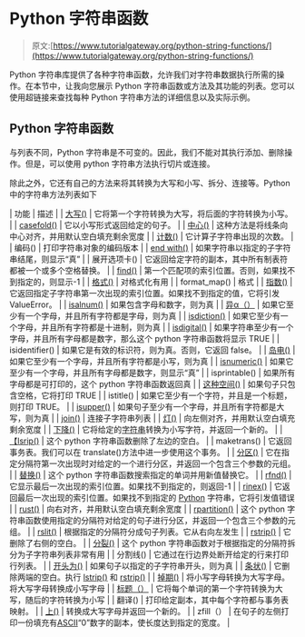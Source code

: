 # Python 字符串函数

> 原文:[https://www.tutorialgateway.org/python-string-functions/](https://www.tutorialgateway.org/python-string-functions/)

Python 字符串库提供了各种字符串函数，允许我们对字符串数据执行所需的操作。在本节中，让我向您展示 Python 字符串函数或方法及其功能的列表。您可以使用超链接来查找每种 Python 字符串方法的详细信息以及实际示例。

## Python 字符串函数

与列表不同，Python 字符串是不可变的。因此，我们不能对其执行添加、删除操作。但是，可以使用 python 字符串方法执行切片或连接。

除此之外，它还有自己的方法来将其转换为大写和小写、拆分、连接等。Python 中的字符串方法列表如下

| 功能 | 描述 |
| [大写()](https://www.tutorialgateway.org/python-capitalize/) | 它将第一个字符转换为大写，将后面的字符转换为小写。 |
| [casefold()](https://www.tutorialgateway.org/python-casefold/) | 它以小写形式返回给定的句子。 |
| [中心()](https://www.tutorialgateway.org/python-center/) | 这种方法是将线条向中心对齐，并用默认空白填充剩余宽度 |
| [计数()](https://www.tutorialgateway.org/python-string-count/) | 它计算子字符串出现的次数。 |
| 编码() | 打印字符串对象的编码版本 |
| [end with()](https://www.tutorialgateway.org/python-endswith/) | 如果字符串以指定的子字符串结尾，则显示“真” |
| 展开选项卡() | 它返回给定字符的副本，其中所有制表符都被一个或多个空格替换。 |
| [find()](https://www.tutorialgateway.org/python-find/) | 第一个匹配项的索引位置。否则，如果找不到指定的，则显示-1 |
| [格式()](https://www.tutorialgateway.org/python-format/) | 对格式化有用 |
| format_map() | 格式 |
| [指数()](https://www.tutorialgateway.org/python-index/) | 它返回指定子字符串第一次出现的索引位置。如果找不到指定的值，它将引发 ValueError。 |
| [isalnum()](https://www.tutorialgateway.org/python-isalnum/) | 如果包含字母和数字，则为真 |
| [异α（）](https://www.tutorialgateway.org/python-isalpha/) | 如果它至少有一个字母，并且所有字符都是字母，则为真 |
| [isdiction()](https://www.tutorialgateway.org/python-isdecimal/) | 如果它至少有一个字母，并且所有字符都是十进制，则为真 |
| [isdigital()](https://www.tutorialgateway.org/python-isdigit/) | 如果字符串至少有一个字母，并且所有字母都是数字，那么这个 python 字符串函数将显示 TRUE |
| isidentifier() | 如果它是有效的标识符，则为真。否则，它返回 false。 |
| [岛电()](https://www.tutorialgateway.org/python-islower/) | 如果它至少有一个字母，并且所有字符都是小写，则为真 |
| [isnumeric()](https://www.tutorialgateway.org/python-isnumeric/) | 如果它至少有一个字母，并且所有字母都是数字，则显示“真” |
| isprintable() | 如果所有字母都是可打印的，这个 python 字符串函数返回真 |
| [这种空间()](https://www.tutorialgateway.org/python-string-isspace/) | 如果句子只包含空格，它将打印 TRUE |
| istitle() | 如果它至少有一个字符，并且是一个标题，则打印 TRUE。 |
| [isupper()](https://www.tutorialgateway.org/python-isupper/) | 如果句子至少有一个字母，并且所有字符都是大写，则为真 |
| [join()](https://www.tutorialgateway.org/python-string-join/) | 连接子字符串列表 |
| [灯()](https://www.tutorialgateway.org/python-ljust/) | 向左侧对齐，并用默认空白填充剩余宽度 |
| [下降()](https://www.tutorialgateway.org/python-lower/) | 它将给定的[字符串](https://www.tutorialgateway.org/python-string/)转换为小写字符，并返回一个新的。 |
| [【lsrip()](https://www.tutorialgateway.org/python-lstrip/) | 这个 python 字符串函数删除了左边的空白。 |
| maketrans() | 它返回事务表。我们可以在 translate()方法中进一步使用这个事务。 |
| [分区()](https://www.tutorialgateway.org/python-partition/) | 它在指定分隔符第一次出现时对给定的一个进行分区，并返回一个包含三个参数的元组。 |
| [替换()](https://www.tutorialgateway.org/python-string-replace/) | 这个 python 字符串函数搜索指定的单词并用新值替换它。 |
| [rfnd()](https://www.tutorialgateway.org/python-rfind/) | 它显示最后一次出现的索引位置。如果找不到指定的，则返回-1 |
| [rinex()](https://www.tutorialgateway.org/python-rindex/) | 它返回最后一次出现的索引位置。如果找不到指定的 [Python](https://www.tutorialgateway.org/python-tutorial/) 字符串，它将引发值错误 |
| [rust()](https://www.tutorialgateway.org/python-rjust/) | 向右对齐，并用默认空白填充剩余宽度 |
| [rpartition()](https://www.tutorialgateway.org/python-rpartition/) | 这个 python 字符串函数使用指定的分隔符对给定的句子进行分区，并返回一个包含三个参数的元组。 |
| [rslit()](https://www.tutorialgateway.org/python-rsplit/) | 根据指定的分隔符分成句子列表。它从右向左发生 |
| [rstrip()](https://www.tutorialgateway.org/python-rstrip/) | 它删除了右侧的空白。 |
| [分裂()](https://www.tutorialgateway.org/python-split/) | 这个 python 字符串函数对于根据指定的分隔符拆分为子字符串列表非常有用 |
| 分割线() | 它通过在行边界处断开给定的行来打印行列表。 |
| [开头为()](https://www.tutorialgateway.org/python-startswith/) | 如果句子以指定的子字符串开头，则为真 |
| [条状()](https://www.tutorialgateway.org/python-strip/) | 它删除两端的空白。执行 [lstrip()](https://www.tutorialgateway.org/python-lstrip/) 和 [rstrip()](https://www.tutorialgateway.org/python-rstrip/) |
| [掉期()](https://www.tutorialgateway.org/python-swapcase/) | 将小写字母转换为大写字母。将大写字母转换成小写字母 |
| [标题（）](https://www.tutorialgateway.org/python-title/) | 它将每个单词的第一个字符转换为大写，随后的字符转换为小写 |
| 翻译() | 打印给定副本，其中每个字符都与事务表映射。 |
| [上()](https://www.tutorialgateway.org/python-upper/) | 转换成大写字母并返回一个新的。 |
| zfill（） | 在句子的左侧打印一份填充有[ASCII](https://www.tutorialgateway.org/ascii-table/)“0”数字的副本，使长度达到指定的宽度。 |
